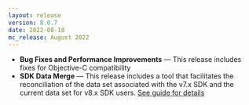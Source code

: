 ```yaml
---
layout: release
version: 8.0.7
date: 2022-08-18
mc_release: August 2022
---
```


* **Bug Fixes and Performance Improvements** — This release includes fixes for Objective-C compatibility
* **SDK Data Merge** — This release includes a tool that facilitates the reconciliation of the data set associated with the v7.x SDK and the current data set for v8.x SDK users. [See guide for details](/trouble/trouble-coredata-migration.html)
